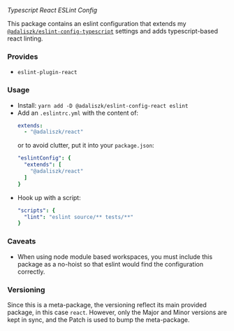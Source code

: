 _Typescript React ESLint Config_

This package contains an eslint configuration that extends my [`@adaliszk/eslint-config-typescript`]() settings and adds
typescript-based react linting.

### Provides

- `eslint-plugin-react`

### Usage

- Install: `yarn add -D @adaliszk/eslint-config-react eslint`
- Add an `.eslintrc.yml` with the content of:
  ```yaml
  extends:
    - "@adaliszk/react"
  ```
  or to avoid clutter, put it into your `package.json`:
  ```yaml
  "eslintConfig": {
    "extends": [
      "@adaliszk/react"
    ]
  }
  ```
- Hook up with a script:
  ```yaml
  "scripts": {
    "lint": "eslint source/** tests/**"
  }
  ```

### Caveats

- When using node module based workspaces, you must include this package as a no-hoist so that eslint would find the
  configuration correctly.

### Versioning

Since this is a meta-package, the versioning reflect its main provided package, in this case `react`. However, only the
Major and Minor versions are kept in sync, and the Patch is used to bump the meta-package.

